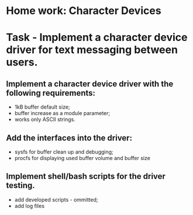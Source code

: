 # Home work: Character Devices

# Task - Implement a character device driver for text messaging between users.

## Implement a character device driver with the following requirements:
- 1kB buffer default size;
- buffer increase as a module parameter;
- works only ASCII strings.

## Add the interfaces into the driver:
- sysfs for buffer clean up and debugging;
- procfs for displaying used buffer volume and buffer size

## Implement shell/bash scripts for the driver testing. 
- add developed scripts - ommitted;
- add log files